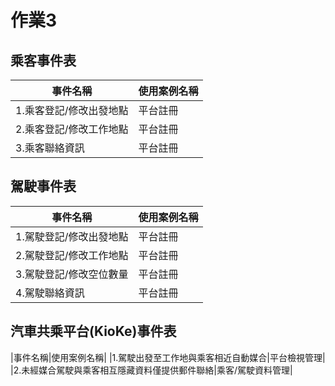 # 作業3
## 乘客事件表
|事件名稱|使用案例名稱|
|-----|-----|
|1.乘客登記/修改出發地點|平台註冊|
|2.乘客登記/修改工作地點|平台註冊|
|3.乘客聯絡資訊|平台註冊|
## 駕駛事件表
|事件名稱|使用案例名稱|
|-----|-----|
|1.駕駛登記/修改出發地點|平台註冊|
|2.駕駛登記/修改工作地點|平台註冊|
|3.駕駛登記/修改空位數量|平台註冊|
|4.駕駛聯絡資訊|平台註冊|
## 汽車共乘平台(KioKe)事件表
|事件名稱|使用案例名稱|
|1.駕駛出發至工作地與乘客相近自動媒合|平台檢視管理|
|2.未經媒合駕駛與乘客相互隱藏資料僅提供郵件聯絡|乘客/駕駛資料管理|